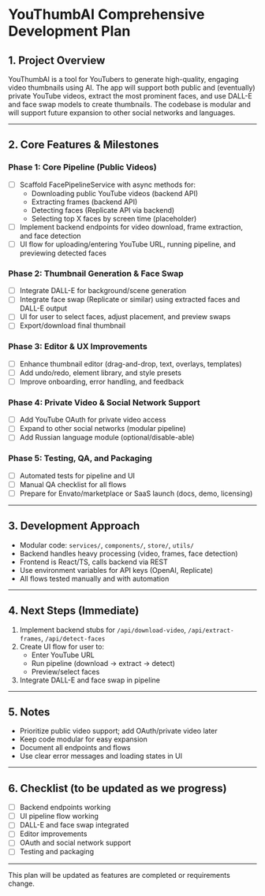# YouThumbAI Comprehensive Development Plan

## 1. Project Overview
YouThumbAI is a tool for YouTubers to generate high-quality, engaging video thumbnails using AI. The app will support both public and (eventually) private YouTube videos, extract the most prominent faces, and use DALL-E and face swap models to create thumbnails. The codebase is modular and will support future expansion to other social networks and languages.

---

## 2. Core Features & Milestones

### Phase 1: Core Pipeline (Public Videos)
- [ ] Scaffold FacePipelineService with async methods for:
  - Downloading public YouTube videos (backend API)
  - Extracting frames (backend API)
  - Detecting faces (Replicate API via backend)
  - Selecting top X faces by screen time (placeholder)
- [ ] Implement backend endpoints for video download, frame extraction, and face detection
- [ ] UI flow for uploading/entering YouTube URL, running pipeline, and previewing detected faces

### Phase 2: Thumbnail Generation & Face Swap
- [ ] Integrate DALL-E for background/scene generation
- [ ] Integrate face swap (Replicate or similar) using extracted faces and DALL-E output
- [ ] UI for user to select faces, adjust placement, and preview swaps
- [ ] Export/download final thumbnail

### Phase 3: Editor & UX Improvements
- [ ] Enhance thumbnail editor (drag-and-drop, text, overlays, templates)
- [ ] Add undo/redo, element library, and style presets
- [ ] Improve onboarding, error handling, and feedback

### Phase 4: Private Video & Social Network Support
- [ ] Add YouTube OAuth for private video access
- [ ] Expand to other social networks (modular pipeline)
- [ ] Add Russian language module (optional/disable-able)

### Phase 5: Testing, QA, and Packaging
- [ ] Automated tests for pipeline and UI
- [ ] Manual QA checklist for all flows
- [ ] Prepare for Envato/marketplace or SaaS launch (docs, demo, licensing)

---

## 3. Development Approach
- Modular code: `services/`, `components/`, `store/`, `utils/`
- Backend handles heavy processing (video, frames, face detection)
- Frontend is React/TS, calls backend via REST
- Use environment variables for API keys (OpenAI, Replicate)
- All flows tested manually and with automation

---

## 4. Next Steps (Immediate)
1. Implement backend stubs for `/api/download-video`, `/api/extract-frames`, `/api/detect-faces`
2. Create UI flow for user to:
   - Enter YouTube URL
   - Run pipeline (download → extract → detect)
   - Preview/select faces
3. Integrate DALL-E and face swap in pipeline

---

## 5. Notes
- Prioritize public video support; add OAuth/private video later
- Keep code modular for easy expansion
- Document all endpoints and flows
- Use clear error messages and loading states in UI

---

## 6. Checklist (to be updated as we progress)
- [ ] Backend endpoints working
- [ ] UI pipeline flow working
- [ ] DALL-E and face swap integrated
- [ ] Editor improvements
- [ ] OAuth and social network support
- [ ] Testing and packaging

---

This plan will be updated as features are completed or requirements change.
